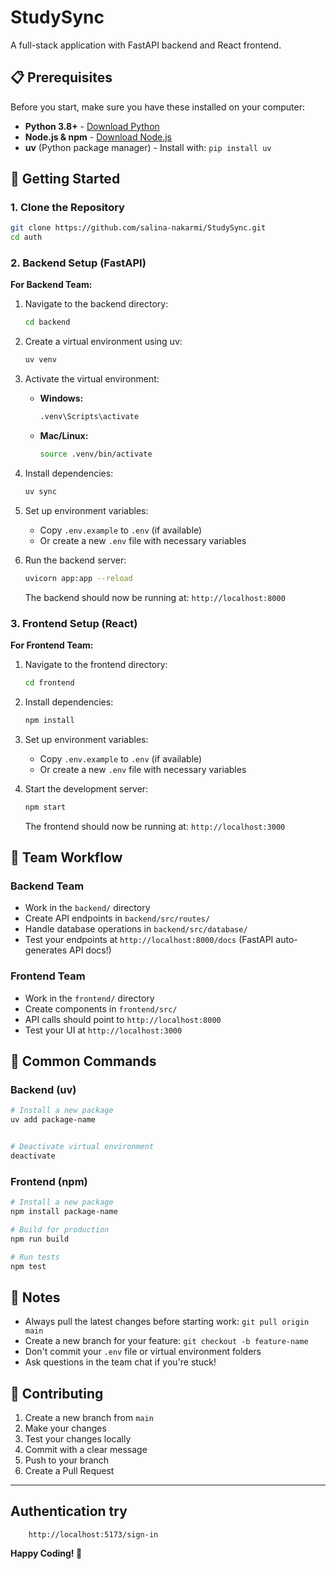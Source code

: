 # StudySync

A full-stack application with FastAPI backend and React frontend.

## 📋 Prerequisites

Before you start, make sure you have these installed on your computer:

- **Python 3.8+** - [Download Python](https://www.python.org/downloads/)
- **Node.js & npm** - [Download Node.js](https://nodejs.org/)
- **uv** (Python package manager) - Install with: `pip install uv`

## 🚀 Getting Started

### 1. Clone the Repository

```bash
git clone https://github.com/salina-nakarmi/StudySync.git
cd auth
```

### 2. Backend Setup (FastAPI)

**For Backend Team:**

1. Navigate to the backend directory:
   ```bash
   cd backend
   ```

2. Create a virtual environment using uv:
   ```bash
   uv venv
   ```

3. Activate the virtual environment:
   - **Windows:**
     ```bash
     .venv\Scripts\activate
     ```
   - **Mac/Linux:**
     ```bash
     source .venv/bin/activate
     ```

4. Install dependencies:
   ```bash
   uv sync
   ```

5. Set up environment variables:
   - Copy `.env.example` to `.env` (if available)
   - Or create a new `.env` file with necessary variables

6. Run the backend server:
   ```bash
   uvicorn app:app --reload
   ```
   
   The backend should now be running at: `http://localhost:8000`

### 3. Frontend Setup (React)

**For Frontend Team:**

1. Navigate to the frontend directory:
   ```bash
   cd frontend
   ```

2. Install dependencies:
   ```bash
   npm install
   ```

3. Set up environment variables:
   - Copy `.env.example` to `.env` (if available)
   - Or create a new `.env` file with necessary variables

4. Start the development server:
   ```bash
   npm start
   ```
   
   The frontend should now be running at: `http://localhost:3000`


## 👥 Team Workflow

### Backend Team
- Work in the `backend/` directory
- Create API endpoints in `backend/src/routes/`
- Handle database operations in `backend/src/database/`
- Test your endpoints at `http://localhost:8000/docs` (FastAPI auto-generates API docs!)

### Frontend Team
- Work in the `frontend/` directory
- Create components in `frontend/src/`
- API calls should point to `http://localhost:8000`
- Test your UI at `http://localhost:3000`

## 🔧 Common Commands

### Backend (uv)
```bash
# Install a new package
uv add package-name


# Deactivate virtual environment
deactivate
```

### Frontend (npm)
```bash
# Install a new package
npm install package-name

# Build for production
npm run build

# Run tests
npm test
```




## 📝 Notes

- Always pull the latest changes before starting work: `git pull origin main`
- Create a new branch for your feature: `git checkout -b feature-name`
- Don't commit your `.env` file or virtual environment folders
- Ask questions in the team chat if you're stuck!

## 🤝 Contributing

1. Create a new branch from `main`
2. Make your changes
3. Test your changes locally
4. Commit with a clear message
5. Push to your branch
6. Create a Pull Request


---

## Authentication try
    
        http://localhost:5173/sign-in
        


**Happy Coding! 🎉**